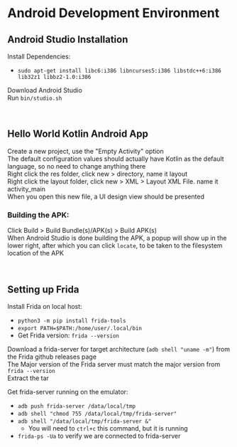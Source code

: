 # Android Development Environment

## Android Studio Installation

Install Dependencies:
- `sudo apt-get install libc6:i386 libncurses5:i386 libstdc++6:i386 lib32z1 libbz2-1.0:i386`  

Download Android Studio  
Run `bin/studio.sh`  

<br />

## Hello World Kotlin Android App

Create a new project, use the "Empty Activity" option  
The default configuration values should actually have Kotlin as the default language, so no need to change anything there  
Right click the res folder, click new > directory, name it layout  
Right click the layout folder, click new > XML > Layout XML File. name it activity_main  
When you open this new file, a UI design view should be presented  

### Building the APK:

Click Build > Build Bundle(s)/APK(s) > Build APK(s)  
When Android Studio is done building the APK, a popup will show up in the lower right, after which you can click `locate`, to be taken to the filesystem location of the APK  

<br />

## Setting up Frida

Install Frida on local host:  
- `python3 -m pip install frida-tools`  
- `export PATH=$PATH:/home/user/.local/bin`
- Get Frida version: `frida --version`  

Download a frida-server for target architecture (`adb shell "uname -m"`) from the Frida github releases page  
The Major version of the Frida server must match the major version from `frida --version`  
Extract the tar  

Get frida-server running on the emulator:  
- `adb push frida-server /data/local/tmp`
- `adb shell "chmod 755 /data/local/tmp/frida-server"`
- `adb shell "/data/local/tmp/frida-server &"`
    - You will need to `ctrl+c` this command, but it is running
- `frida-ps -Ua` to verify we are connected to frida-server  



